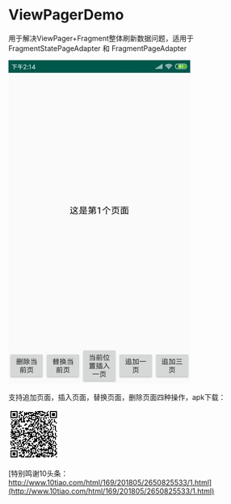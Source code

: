 # ViewPagerDemo
用于解决ViewPager+Fragment整体刷新数据问题，适用于 FragmentStatePageAdapter 和 FragmentPageAdapter  

![图片](https://github.com/jasonMouse/ViewPagerDemo/blob/master/app/src/main/assets/screen_1.jpg)  

支持追加页面，插入页面，替换页面，删除页面四种操作，apk下载：  

![图片](https://github.com/jasonMouse/ViewPagerDemo/blob/master/app/src/main/assets/apk_download_path.jpg)  
<!--https://raw.githubusercontent.com/jasonMouse/ViewPagerDemo/master/apk/demo.apk-->
[特别鸣谢10头条：http://www.10tiao.com/html/169/201805/2650825533/1.html](http://www.10tiao.com/html/169/201805/2650825533/1.html)
